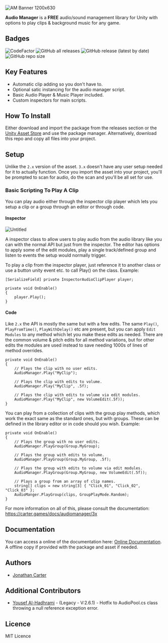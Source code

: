 ![AM Banner 1200x630](https://github.com/CarterGames/AudioManager/assets/33253710/c12da612-d4a7-40ff-9fe2-0eae107a402b)

<b>Audio Manager</b> is a <b>FREE</b> audio/sound management library for Unity with options to play clips & background music for any game. 

## Badges
![CodeFactor](https://www.codefactor.io/repository/github/cartergames/audiomanager/badge?style=for-the-badge)
![GitHub all releases](https://img.shields.io/github/downloads/CarterGames/AudioManager/total?style=for-the-badge)
![GitHub release (latest by date)](https://img.shields.io/github/v/release/CarterGames/AudioManager?style=for-the-badge)
![GitHub repo size](https://img.shields.io/github/repo-size/CarterGames/AudioManager?style=for-the-badge)

## Key Features
- Automatic clip adding so you don't have to.
- Optional satic instancing for the audio manager script.
- Basic Audio Player & Music Player included.
- Custom inspectors for main scripts.

## How To Install
Either download and import the package from the releases section or the <a href="https://assetstore.unity.com/packages/tools/audio/audio-manager-cg-149123">Unity Asset Store</a> and use the package manager. Alternatively, download this repo and copy all files into your project.

## Setup
Unlike the ```2.x``` version of the asset. ```3.x``` doesn't have any user setup needed for it to actually function. Once you import the asset into your project, you'll be prompted to scan for audio, do the scan and you'll be all set for use. 


### Basic Scripting To Play A Clip
You can play audio either through the inspector clip player which lets you setup a clip or a group through an editor or through code. 

#### Inspector
![Untitled](https://github.com/CarterGames/AudioManager/assets/33253710/f19ee974-33c3-4dde-82eb-8d4148662471)

A inspector class to allow users to play audio from the audio library like you can with the normal API but just from the inspector. The editor has options to apply some of the edit modules, play a single track/defined group and listen to events the setup would normally trigger. 

To play a clip from the inspector player, just reference it to another class or use a button unity event etc. to call Play() on the class. Example:
```
[SerializeField] private InspectorAudioClipPlayer player;

private void OnEnable()
{
    player.Play();
}
```

#### Code
Like ```2.x``` the API is mostly the same but with a few edits. The same ```Play()```, ```PlayFromTime()```, ```PlayWithDelay()``` etc are present, but you can apply ```Edit Modules``` to any method which let you make these edits as needed. There are the common volume & pitch edits for all method variations, but for other edits the modules are used instead to save needing 1000s of lines of method overrides. 

```
private void OnEnable()
{
    // Plays the clip with no user edits.
    AudioManager.Play("MyClip");

    // Plays the clip with edits to volume.
    AudioManager.Play("MyClip", .5f);

    // Plays the clip with edits to volume via edit modules.
    AudioManager.Play("MyClip", new VolumeEdit(.5f));
}
```

You can play from a collection of clips with the group play methods, which work the exact same as the standard ones, but with groups. These can be defined in the library editor or in code should you wish. Example:

```
private void OnEnable()
{
    // Plays the group with no user edits.
    AudioManager.PlayGroup(Group.MyGroup);

    // Plays the group with edits to volume.
    AudioManager.PlayGroup(Group.MyGroup, .5f);

    // Plays the group with edits to volume via edit modules.
    AudioManager.PlayGroup(Group.MyGroup, new VolumeEdit(.5f));

    // Plays a group from an array of clip names.
    string[] clips = new string[3] { "Click_01", "Click_02", "Click_03" };
    AudioManger.PlayGroup(clips, GroupPlayMode.Random);
}
```

For more information on all of this, please consult the documentation: https://carter.games/docs/audiomanager/3x

## Documentation
You can access a online of the documentation here: <a href="https://carter.games/audiomanager">Online Documentation</a>. A offline copy if provided with the package and asset if needed. 

## Authors
- <a href="https://github.com/JonathanMCarter">Jonathan Carter</a>

## Additional Contributors
- <a href="https://github.com/Yemeni">Yousef Al-Hadhrami</a> - (Legacy - V:2.6.1) - Hotfix to AudioPool.cs class throwing a null reference exception error.

## Licence
MIT Licence
